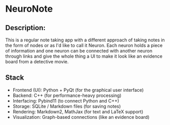 # NeuroNote

## Description:
This is a regular note taking app with a different approach of taking notes in the form of nodes or as I'd like to call it Neuron. Each neuron holds
a piece of information and one neuron can be connected with another neuron through links and give the whole thing a UI to make it look like an 
evidence board from a detective movie.

## Stack
- Frontend (UI): Python + PyQt (for the graphical user interface)
- Backend: C++ (for performance-heavy processing)
- Interfacing: Pybind11 (to connect Python and C++)
- Storage: SQLite / Markdown files (for saving notes)
- Rendering: Markdown2, MathJax (for text and LaTeX support)
- Visualization: Graph-based connections (like an evidence board)
